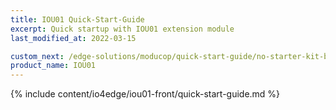```yaml
---
title: IOU01 Quick-Start-Guide
excerpt: Quick startup with IOU01 extension module
last_modified_at: 2022-03-15

custom_next: /edge-solutions/moducop/quick-start-guide/no-starter-kit-bom/ TODO
product_name: IOU01
---
```


{% include content/io4edge/iou01-front/quick-start-guide.md %}
